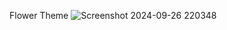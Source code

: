Flower Theme
![Screenshot 2024-09-26 220348](https://github.com/user-attachments/assets/b312f4cf-2fad-4118-9b93-6f9c2609fdc6)

